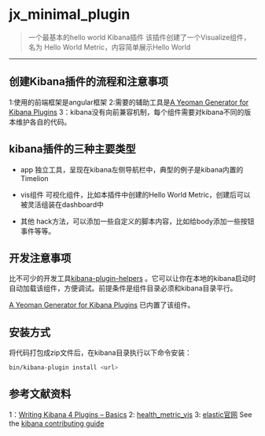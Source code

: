 # jx_minimal_plugin

> 一个最基本的hello world Kibana插件
该插件创建了一个Visualize组件，名为 Hello World Metric，内容简单展示Hello World
---

## 创建Kibana插件的流程和注意事项

1:使用的前端框架是angular框架
2:需要的辅助工具是[A Yeoman Generator for Kibana Plugins](https://github.com/elastic/generator-kibana-plugin)
3：kibana没有向前兼容机制，每个组件需要对kibana不同的版本维护各自的代码。

## kibana插件的三种主要类型
  - app
    独立工具，呈现在kibana左侧导航栏中，典型的例子是kibana内置的Timelion

  - vis组件
    可视化组件，比如本插件中创建的Hello World Metric，创建后可以被灵活组装在dashboard中

  - 其他
    hack方法，可以添加一些自定义的脚本内容，比如给body添加一些按钮事件等等。

## 开发注意事项
比不可少的开发工具[kibana-plugin-helpers](https://github.com/spalger/kibana-plugin-helpers)
。它可以让你在本地的kibana启动时自动加载该组件，方便调试。前提条件是组件目录必须和kibana目录平行。

[A Yeoman Generator for Kibana Plugins](https://github.com/elastic/generator-kibana-plugin) 已内置了该组件。

## 安装方式
将代码打包成zip文件后，在kibana目录执行以下命令安装：

```bash
bin/kibana-plugin install <url>
```

## 参考文献资料
1：[Writing Kibana 4 Plugins – Basics](https://www.timroes.de/2015/12/02/writing-kibana-4-plugins-basics/)
2: [health_metric_vis](https://github.com/DeanF/health_metric_vis)
3: [elastic官网](https://www.elastic.co/guide/en/kibana/current/_installing_plugins.html)
See the [kibana contributing guide](https://github.com/elastic/kibana/blob/master/CONTRIBUTING.md)
